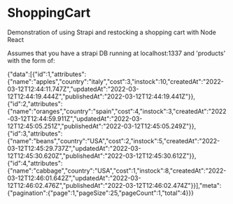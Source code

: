 # ShoppingCart
Demonstration of using Strapi and restocking a shopping cart with Node React
<p>Assumes that you have a strapi DB running at localhost:1337 and 'products' with the form of:</p>
{"data":[{"id":1,"attributes":{"name":"apples","country":"italy","cost":3,"instock":10,"createdAt":"2022-03-12T12:44:11.747Z","updatedAt":"2022-03-12T12:44:19.444Z","publishedAt":"2022-03-12T12:44:19.441Z"}},{"id":2,"attributes":{"name":"oranges","country":"spain","cost":4,"instock":3,"createdAt":"2022-03-12T12:44:59.911Z","updatedAt":"2022-03-12T12:45:05.251Z","publishedAt":"2022-03-12T12:45:05.249Z"}},{"id":3,"attributes":{"name":"beans","country":"USA","cost":2,"instock":5,"createdAt":"2022-03-12T12:45:29.737Z","updatedAt":"2022-03-12T12:45:30.620Z","publishedAt":"2022-03-12T12:45:30.612Z"}},{"id":4,"attributes":{"name":"cabbage","country":"USA","cost":1,"instock":8,"createdAt":"2022-03-12T12:46:01.642Z","updatedAt":"2022-03-12T12:46:02.476Z","publishedAt":"2022-03-12T12:46:02.474Z"}}],"meta":{"pagination":{"page":1,"pageSize":25,"pageCount":1,"total":4}}}
  
